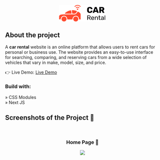 <div align='center'><img style="width:30%" src='/public/Images/logo.png'/></div>

<h2>About the project</h2>

  <p>A <b>car rental</b> website is an online platform that allows users to rent cars for personal or business use. The website provides an easy-to-use interface for searching, comparing, and reserving cars from a wide selection of vehicles that vary in make, model, size, and price.</p>

👉 Live Demo: <a href='https://sk-car-rental.netlify.app/'>Live Demo</a>

<h3>Build with:</h3>

» CSS Modules <br>
» Next JS

<h2>Screenshots of the Project 📸</h2>
<br>
<h3 align='center'>Home Page 🏡</h3>

<div align='center'>
<img src='/public/Images/Screenshot/Homepage.png'/>

</div>

